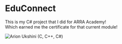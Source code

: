 # EduConnect
This is my C# project that I did for ARRA Academy! <br>
Which earned me the certificate for that current module!

![Arion Ukshini (C, C++, C#)](https://github.com/arionukshini/educonnect/assets/80478323/e4adcc44-5b78-431c-a53d-ec480016db3e)
